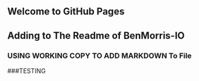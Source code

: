 ## Welcome to GitHub Pages
## Adding to The Readme of BenMorris-IO

### USING WORKING COPY TO ADD MARKDOWN  To File

###TESTING
